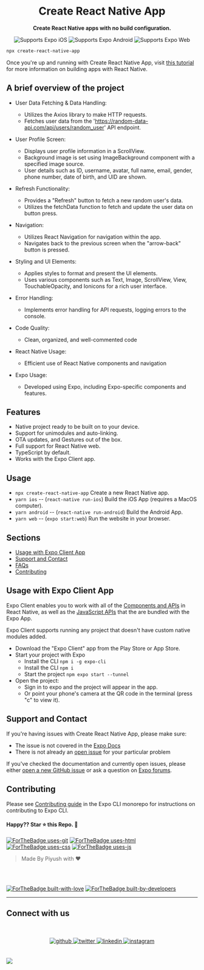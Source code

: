 <!-- Title -->
<h1 align="center">
  Create React Native App
</h1>

<!-- Header -->

<p align="center">
  <b>Create React Native apps with no build configuration.</b>
  <br />

  <p align="center">
    <!-- iOS -->
    <img alt="Supports Expo iOS" longdesc="Supports Expo iOS" src="https://img.shields.io/badge/iOS-4630EB.svg?style=flat-square&logo=APPLE&labelColor=999999&logoColor=fff" />
    <!-- Android -->
    <img alt="Supports Expo Android" longdesc="Supports Expo Android" src="https://img.shields.io/badge/Android-4630EB.svg?style=flat-square&logo=ANDROID&labelColor=A4C639&logoColor=fff" />
    <!-- Web -->
    <img alt="Supports Expo Web" longdesc="Supports Expo Web" src="https://img.shields.io/badge/web-4630EB.svg?style=flat-square&logo=GOOGLE-CHROME&labelColor=4285F4&logoColor=fff" />
  </p>
</p>

<!-- Body -->

```sh
npx create-react-native-app
```

Once you're up and running with Create React Native App, visit [this tutorial](https://reactnative.dev/docs/tutorial.html) for more information on building apps with React Native.

## A brief overview of the project

- User Data Fetching & Data Handling:

  - Utilizes the Axios library to make HTTP requests.
  - Fetches user data from the 'https://random-data-api.com/api/users/random_user' API endpoint.

- User Profile Screen:

  - Displays user profile information in a ScrollView.
  - Background image is set using ImageBackground component with a specified image source.
  - User details such as ID, username, avatar, full name, email, gender, phone number, date of birth, and UID are shown.

- Refresh Functionality:

  - Provides a "Refresh" button to fetch a new random user's data.
  - Utilizes the fetchData function to fetch and update the user data on button press.

- Navigation:

  - Utilizes React Navigation for navigation within the app.
  - Navigates back to the previous screen when the "arrow-back" button is pressed.

- Styling and UI Elements:

  - Applies styles to format and present the UI elements.
  - Uses various components such as Text, Image, ScrollView, View, TouchableOpacity, and Ionicons for a rich user interface.

- Error Handling:

  - Implements error handling for API requests, logging errors to the console.

- Code Quality:

  - Clean, organized, and well-commented code

- React Native Usage:

  - Efficient use of React Native components and navigation

- Expo Usage:

  - Developed using Expo, including Expo-specific components and features.

## Features

- Native project ready to be built on to your device.
- Support for unimodules and auto-linking.
- OTA updates, and Gestures out of the box.
- Full support for React Native web.
- TypeScript by default.
- Works with the Expo Client app.

## Usage

- `npx create-react-native-app` Create a new React Native app.
- `yarn ios` -- (`react-native run-ios`) Build the iOS App (requires a MacOS computer).
- `yarn android` -- (`react-native run-android`) Build the Android App.
- `yarn web` -- (`expo start:web`) Run the website in your browser.

## Sections

- [Usage with Expo Client App](#usage-with-expo-client-app)
- [Support and Contact](#support-and-contact)
- [FAQs](#faqs)
- [Contributing](#contributing)

## Usage with Expo Client App

Expo Client enables you to work with all of the [Components and APIs](https://facebook.github.io/react-native/docs/getting-started.html) in React Native, as well as the [JavaScript APIs](https://docs.expo.io/versions/latest/sdk/index.html) that the are bundled with the Expo App.

Expo Client supports running any project that doesn't have custom native modules added.

- Download the "Expo Client" app from the Play Store or App Store.
- Start your project with Expo
  - Install the CLI `npm i -g expo-cli`
  - Install the CLI `npm i `
  - Start the project `npm expo start --tunnel`
- Open the project:
  - Sign in to expo and the project will appear in the app.
  - Or point your phone's camera at the QR code in the terminal (press "c" to view it).

## Support and Contact

If you're having issues with Create React Native App, please make sure:

- The issue is not covered in the [Expo Docs](https://docs.expo.io/versions/latest/)
- There is not already an [open issue](https://github.com/expo/expo-cli/issues) for your particular problem

If you've checked the documentation and currently open issues, please either [open a new GitHub issue](https://github.com/expo/create-react-native-app/issues/new) or ask a question on [Expo forums](https://forums.expo.io/c/help).

## Contributing

Please see [Contributing guide](https://github.com/expo/expo-cli/blob/master/CONTRIBUTING.md) in the Expo CLI monorepo for instructions on contributing to Expo CLI.

#### Happy?? Star ⭐ this Repo. 🤩

[![ForTheBadge uses-git](http://ForTheBadge.com/images/badges/uses-git.svg)](https://github.com/piug-07/CodeFobe)
[![ForTheBadge uses-html](http://ForTheBadge.com/images/badges/uses-html.svg)](https://github.com/piug-07/CodeFobe)
[![ForTheBadge uses-css](http://ForTheBadge.com/images/badges/uses-css.svg)](https://github.com/piug-07/CodeFobe)
[![ForTheBadge uses-js](http://ForTheBadge.com/images/badges/uses-js.svg)](https://github.com/piug-07/CodeFobe)

> Made By Piyush with ❤️

<br><br>

[![ForTheBadge built-with-love](http://ForTheBadge.com/images/badges/built-with-love.svg)](https://github.com/piug-07/CodeFobe)
[![ForTheBadge built-by-developers](http://ForTheBadge.com/images/badges/built-by-developers.svg)](https://github.com/piug-07/CodeFobe)

<!-- Footer -->

---

## Connect with us

<div align="center">
 <br><br> 
<a href="https://github.com/piug-07" target="_blank">
<img src=https://img.shields.io/badge/github-%2324292e.svg?&style=for-the-badge&logo=github&logoColor=white alt=github style="margin-bottom: 5px;" />
</a>
<a href="https://twitter.com/piug_07" target="_blank">
<img src=https://img.shields.io/badge/twitter-%2300acee.svg?&style=for-the-badge&logo=twitter&logoColor=white alt=twitter style="margin-bottom: 5px;" />
</a>
<a href="https://www.linkedin.com/in/piyushg07/" target="_blank">
<img src=https://img.shields.io/badge/linkedin-%231E77B5.svg?&style=for-the-badge&logo=linkedin&logoColor=white alt=linkedin style="margin-bottom: 5px;" />
</a>
<a href="https://www.instagram.com/piy_ushg07/" target="_blank">
<img src=https://img.shields.io/badge/instagram-%23000000.svg?&style=for-the-badge&logo=instagram&logoColor=white alt=instagram style="margin-bottom: 5px;" />
</a>
 <br><br> 
</div>

<p>
    <a aria-label="sponsored by expo" href="http://expo.io">
        <img src="https://img.shields.io/badge/Sponsored_by-Expo-4630EB.svg?style=for-the-badge&logo=EXPO&labelColor=000&logoColor=fff" target="_blank" />
    </a>
    
</p>
